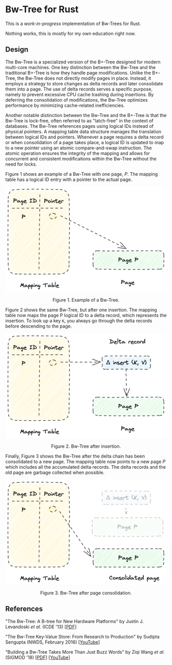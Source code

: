 # Bw-Tree for Rust

This is a _work-in-progress_ implementation of Bw-Trees for Rust.

Nothing works, this is mostly for my own education right now.

## Design

The Bw-Tree is a specialized version of the B+-Tree designed for modern multi-core machines.
One key distinction between the Bw-Tree and the traditional B+-Tree is how they handle page modifications.
Unlike the B+-Tree, the Bw-Tree does not directly modify pages in place.
Instead, it employs a strategy to store changes as delta records and later consolidate them into a page.
The use of delta records serves a specific purpose, namely to prevent excessive CPU cache trashing during insertions.
By deferring the consolidation of modifications, the Bw-Tree optimizes performance by minimizing cache-related inefficiencies.

Another notable distinction between the Bw-Tree and the B+-Tree is that the Bw-Tree is lock-free, often referred to as "latch-free" in the context of databases.
The Bw-Tree references pages using logical IDs instead of physical pointers. A mapping table data structure manages the translation between logical IDs and pointers.
Whenever a page requires a delta record or when consolidation of a page takes place, a logical ID is updated to map to a new pointer using an atomic compare-and-swap instruction.
The atomic operation ensures the integrity of the mapping and allows for concurrent and consistent modifications within the Bw-Tree without the need for locks.

Figure 1 shows an example of a Bw-Tree with one page, *P*.
The mapping table has a logical ID entry with a pointer to the actual page.

![Bw-Tree before insertion.](docs/insert-before.png)
<p align="center">
Figure 1. Example of a Bw-Tree.
</p>

Figure 2 shows the same Bw-Tree, but after one insertion.
The mapping table now maps the page P logical ID to a delta record, which represents the insertion.
To look up a key `K`, you always go through the delta records before descending to the page.

![Bw-Tree after insertion.](docs/insert-after.png)
<p align="center">
Figure 2. Bw-Tree after insertion.
</p>

Finally, Figure 3 shows the Bw-Tree after the delta chain has been consolidated to a new page.
The mapping table now points to a new page *P* which includes all the accumulated delta records.
The delta records and the old page are garbage collected when possible.

![Bw-Tree after consolidation.](docs/insert-consolidated.png)
<p align="center">
Figure 3. Bw-Tree after page consolidation.
</p>

## References

"The Bw-Tree: A B-tree for New Hardware Platforms" by Justin J. Levandoski _et al._ (ICDE '13) [[PDF](https://15721.courses.cs.cmu.edu/spring2017/papers/08-oltpindexes2/bwtree-icde2013.pdf)]

"The Bw-Tree Key-Value Store: From Research to Production" by Sudipta Sengupta (NWDS, February 2016) [[YouTube](https://www.youtube.com/watch?v=Pr-b9stpAV4)]

"Building a Bw-Tree Takes More Than Just Buzz Words" by Ziqi Wang _et al._ (SIGMOD '18) [[PDF](https://www.cs.cmu.edu/~huanche1/publications/open_bwtree.pdf)] [[YouTube](https://www.youtube.com/watch?v=UxuFL8dgiEw)]
